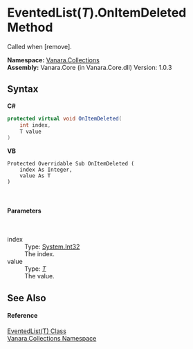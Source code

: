 # EventedList(*T*).OnItemDeleted Method 
 

Called when [remove].

**Namespace:**&nbsp;<a href="062563b8-e616-d697-89ef-6de2b291d4a0">Vanara.Collections</a><br />**Assembly:**&nbsp;Vanara.Core (in Vanara.Core.dll) Version: 1.0.3

## Syntax

**C#**<br />
``` C#
protected virtual void OnItemDeleted(
	int index,
	T value
)
```

**VB**<br />
``` VB
Protected Overridable Sub OnItemDeleted ( 
	index As Integer,
	value As T
)
```

<br />

#### Parameters
&nbsp;<dl><dt>index</dt><dd>Type: <a href="http://msdn2.microsoft.com/en-us/library/td2s409d" target="_blank">System.Int32</a><br />The index.</dd><dt>value</dt><dd>Type: <a href="76b2d53b-475e-39f2-60e1-b6b89876e9a2">*T*</a><br />The value.</dd></dl>

## See Also


#### Reference
<a href="76b2d53b-475e-39f2-60e1-b6b89876e9a2">EventedList(T) Class</a><br /><a href="062563b8-e616-d697-89ef-6de2b291d4a0">Vanara.Collections Namespace</a><br />